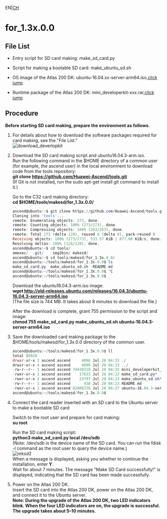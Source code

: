 EN|[CH](./README.md)

# for_1.3x.0.0

## File List

- Entry script for SD card making: make_sd_card.py

- Script for making a bootable SD card: make_ubuntu_sd.sh

- OS image of the Atlas 200 DK: ubuntu-16.04.xx-server-arm64.iso,[click jump](http://cdimage.ubuntu.com/ubuntu/releases/16.04/release/)

- Runtime package of the Atlas 200 DK: mini_developerkit-xxx.rar,[click jump](https://www.huaweicloud.com/ascend/resources/ResourceDownload/DE51187AC4F0F5DBAB3A468952C95CADAC6308BFFFB5D064B9A30DBD2B73B4ABCEC6BAF7F594AE3C3FA89621AFFF3E3CFB4ED973618F8857D07706003D546332/DDK%20&%20Runtime/be3564c84a0546959b6439ebc4e8ae30/2/1/1)

## Procedure

**Before starting SD card making, prepare the environment as follows.**

1. For details about how to download the software packages required for card making, see the "File List."     
	![download_deverlopkit](https://images.gitee.com/uploads/images/2020/0729/141200_ebfaba44_5395865.png "屏幕截图.png")

2. Download the SD card making script and ubuntu16.04.3-arm.iso.    
	Run the following command in the $HOME directory of a common user (for example, the ascend user) in the local environment to download code from the tools repository:   
	**git clone https://github.com/Huawei-Ascend/tools.git**   
	(If Git is not installed, run the sudo apt-get install git command to install it.)    

	Go to the C32 card making directory:  
	**cd $HOME/tools/makesd/for_1.3x.0.0/**  
	```powershell  
	ascend@ubuntu:~$ git clone https://github.com/Huawei-Ascend/tools.git
	Cloning into 'tools'...
	remote: Enumerating objects: 273, done.
	remote: Counting objects: 100% (273/273), done.
	remote: Compressing objects: 100% (263/263), done.
	remote: Total 273 (delta 128), reused 0 (delta 0), pack-reused 0
	Receiving objects: 100% (273/273), 533.57 KiB | 877.00 KiB/s, done.
	Resolving deltas: 100% (128/128), done.
	ascend@ubuntu:~$ cd tools/
	amexec/  .git/    img2bin/ makesd/  
	ascend@ubuntu:~$ cd tools/makesd/for_1.3x.0.0/
	ascend@ubuntu:~/tools/makesd/for_1.3x.0.0$ ls
	make_sd_card.py  make_ubuntu_sd.sh  README.md
	ascend@ubuntu:~/tools/makesd/for_1.3x.0.0$ ^C
	ascend@ubuntu:~/tools/makesd/for_1.3x.0.0$ 
	```  
	Download the ubuntu16.04.3-arm.iso image:  
	**wget http://old-releases.ubuntu.com/releases/16.04.3/ubuntu-16.04.3-server-arm64.iso**  
	(The file size is 744 MB. It takes about 8 minutes to download the file.)  
	
	After the download is complete, grant 755 permission to the script and image:  
	**chmod 755 make_sd_card.py make_ubuntu_sd.sh ubuntu-16.04.3-server-arm64.iso**  
	
3. Save the downloaded card making package to the $HOME/tools/makesd/for_1.3x.0.0 directory of the common user.  
	```powershell  
	ascend@ubuntu:~/tools/makesd/for_1.3x.0.0$ ll
	total 80920
	drwxr-xr-x 2 ascend ascend     4096 Jul 28 04:33 ./
	drwxr-xr-x 4 ascend ascend     4096 Jul 28 04:23 ../
	-rw-r--r-- 1 ascend ascend 74438310 Jul 28 04:32 mini_developerkit_1.32.0.B080.rar
	-rwxr-xr-x 1 ascend ascend    17633 Jul 28 04:23 make_sd_card.py*
	-rwxr-xr-x 1 ascend ascend    23797 Jul 28 04:23 make_ubuntu_sd.sh*
	-rw-r--r-- 1 ascend ascend      438 Jul 28 04:23 README.md
	-rwxr-xr-x 1 ascend ascend 82800726 Jul 28 04:27 ubuntu-16.04.3-server-arm64.iso*
	ascend@ubuntu:~/tools/makesd/for_1.3x.0.0$ 
	```  

4. Connect the card reader inserted with an SD card to the Ubuntu server to make a bootable SD card  

	Switch to the root user and prepare for card making:  
	**su root**

	Run the SD card making script:   
	**python3 make_sd_card.py local /dev/sdb**   
	(Note: /dev/sdb is the device name of the SD card. You can run the fdisk -l command as the root user to query the device name.)   
	![mksd2](https://images.gitee.com/uploads/images/2020/0729/140246_f7c541a0_5395865.png)  
	When a message is displayed, asking you whether to continue the installation, enter **Y**.  
	Wait for about 7 minutes. The message "Make SD Card successfully!" is displayed, indicating that the SD card has been made successfully.  
	
5. Power on the Atlas 200 DK.  
	Insert the SD card into the Atlas 200 DK, power on the Atlas 200 DK, and connect it to the Ubuntu server.  
	**Note: During the upgrade of the Atlas 200 DK, two LED indicators blink. When the four LED indicators are on, the upgrade is successful. The upgrade takes about 5–10 minutes.**  